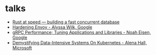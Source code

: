#  talks
- [Rust at speed — building a fast concurrent database](https://www.youtube.com/watch?v=s19G6n0UjsM)
- [Hardening Envoy - Alyssa Wilk, Google](https://www.youtube.com/watch?v=VRgErpsIN9I)
- [gRPC Performance; Tuning Applications and Libraries - Noah Eisen, Google](https://www.youtube.com/watch?v=cWlXQP9AORo)
- [Demystifying Data-Intensive Systems On Kubernetes - Alena Hall, Microsoft](https://www.youtube.com/watch?v=KYYYLNGTcX8)
